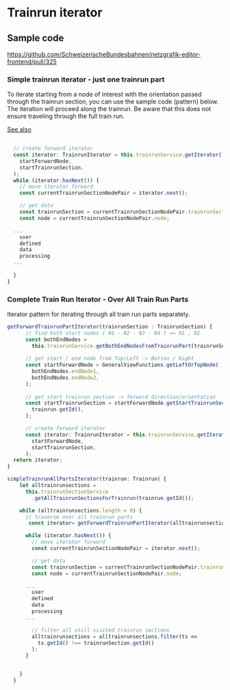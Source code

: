 # Trainrun iterator 

## Sample code 

https://github.com/SchweizerischeBundesbahnen/netzgrafik-editor-frontend/pull/325

### Simple trainrun iterator - just one trainrun part
To iterate starting from a node of interest with the orientation passed through the trainrun section, you can use the sample code (pattern) below. 
The iteration will proceed along the trainrun. Be aware that this does not ensure traveling through the full train run.

[See also](https://github.com/SchweizerischeBundesbahnen/netzgrafik-editor-frontend/blob/main/documentation/CREATE_TRAINRUN.md#special-cases)

```typescript
 
  // create forward iterator
  const iterator: TrainrunIterator = this.trainrunService.getIterator(
    startForwardNode,
    startTrainrunSection,
  );
  while (iterator.hasNext()) {
    // move iterator forward
    const currentTrainrunSectionNodePair = iterator.next();

    // get data 
    const trainrunSection = currentTrainrunSectionNodePair.trainrunSection;
    const node = currentTrainrunSectionNodePair.node;

  ...
    user
    defined
    data
    processing
  ...
 
  } 
}
```

### Complete Train Run Iterator - Over All Train Run Parts
Iterator pattern for iterating through all train run parts separately.
 
```typescript
getForwardTrainrunPartIterator(trainrunSection : TrainrunSection) {
      // find both start nodes ( N1 - N2 - N3 - N4 ) => N1 , N2
      const bothEndNodes =
        this.trainrunService.getBothEndNodesFromTrainrunPart(trainrunSection);
        
      // get start / end node from Top/Left -> Botton / Right 
      const startForwardNode = GeneralViewFunctions.getLeftOrTopNode(
        bothEndNodes.endNode1,
        bothEndNodes.endNode2,
      );
     
      // get start trainrun section -> forward direction/orientation 
      const startTrainrunSection = startForwardNode.getStartTrainrunSection(
        trainrun.getId(),
      );

      // create forward iterator
      const iterator: TrainrunIterator = this.trainrunService.getIterator(
        startForwardNode,
        startTrainrunSection,
      );
  return iterator;
}

simpleTrainrunAllPartsIterator(trainrun: Trainrun) {
    let alltrainrunsections =
      this.trainrunSectionService
        .getAllTrainrunSectionsForTrainrun(trainrun.getId());

    while (alltrainrunsections.length > 0) {
      // traverse over all trainrun parts
       const iterator= getForwardTrainrunPartIterator(alltrainrunsections[0]);

      while (iterator.hasNext()) {
        // move iterator forward
        const currentTrainrunSectionNodePair = iterator.next();

        // get data 
        const trainrunSection = currentTrainrunSectionNodePair.trainrunSection;
        const node = currentTrainrunSectionNodePair.node;

      ...
        user
        defined
        data
        processing
      ...

        // filter all still visited trainrun sections
        alltrainrunsections = alltrainrunsections.filter(ts =>
          ts.getId() !== trainrunSection.getId()
        );
      }


    }
  }
```
